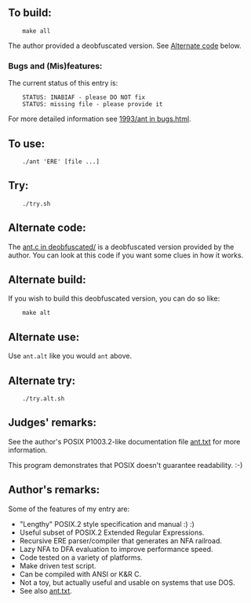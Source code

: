 ## To build:

``` <!---sh-->
    make all
```

The author provided a deobfuscated version. See [Alternate
code](#alternate-code) below.


### Bugs and (Mis)features:

The current status of this entry is:

```
    STATUS: INABIAF - please DO NOT fix
    STATUS: missing file - please provide it
```

For more detailed information see [1993/ant in bugs.html](../../bugs.html#1993_ant).


## To use:

``` <!---sh-->
    ./ant 'ERE' [file ...]
```


## Try:

``` <!---sh-->
    ./try.sh
```


## Alternate code:

The [ant.c in deobfuscated/](%%REPO_URL%%/1993/ant/deobfuscated/ant.c) is a
deobfuscated version provided by the author. You can look at this code if you
want some clues in how it works.


## Alternate build:

If you wish to build this deobfuscated version, you can do so like:


``` <!---sh-->
    make alt
```


## Alternate use:

Use `ant.alt` like you would `ant` above.


## Alternate try:

``` <!---sh-->
    ./try.alt.sh
```


## Judges' remarks:

See the author's POSIX P1003.2-like documentation file [ant.txt](ant.txt) for
more information.

This program demonstrates that POSIX doesn't guarantee readability.  :-)


## Author's remarks:

Some of the features of my entry are:

-  "Lengthy" POSIX.2 style specification and manual :) :)
-  Useful subset of POSIX.2 Extended Regular Expressions.
-  Recursive ERE parser/compiler that generates an NFA railroad.
-  Lazy NFA to DFA evaluation to improve performance speed.
-  Code tested on a variety of platforms.
-  Make driven test script.
-  Can be compiled with ANSI or K&R C.
-  Not a toy, but actually useful and usable on systems that use DOS.
-  See also [ant.txt](ant.txt).


<!--

    Copyright © 1984-2024 by Landon Curt Noll. All Rights Reserved.

    You are free to share and adapt this file under the terms of this license:

        Creative Commons Attribution-ShareAlike 4.0 International (CC BY-SA 4.0)

    For more information, see:

        https://creativecommons.org/licenses/by-sa/4.0/

-->
